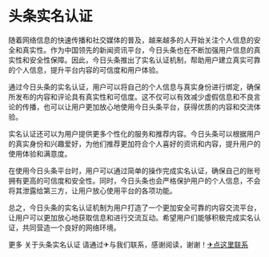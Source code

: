 # 头条实名认证

随着网络信息的快速传播和社交媒体的普及，越来越多的人开始关注个人信息的安全和真实性。作为中国领先的新闻资讯平台，今日头条也在不断加强用户信息的真实性和安全性保障。因此，今日头条推出了实名认证机制，帮助用户建立真实可靠的个人信息，提升平台内容的可信度和用户体验。

通过今日头条的实名认证，用户可以将自己的个人信息与真实身份进行绑定，确保所发布的内容和评论具有真实性和可信度。这不仅可以有效减少虚假信息和不良言论的传播，也可以让用户更加放心地使用今日头条平台，获得优质的内容和交流体验。

实名认证还可以为用户提供更多个性化的服务和推荐内容。今日头条可以根据用户的真实身份和兴趣爱好，为他们推荐更加符合个人喜好的资讯和内容，提升用户的使用体验和满意度。

在使用今日头条平台时，用户可以通过简单的操作完成实名认证，确保自己的账号拥有更高的可信度和安全性。同时，今日头条也会严格保护用户的个人信息，不会将其泄露给第三方，让用户放心使用平台的各项功能。

总之，今日头条的实名认证机制为用户打造了一个更加安全可靠的内容交流平台，让用户可以更加放心地获取信息和进行交流互动。希望用户们能够积极完成实名认证，共同营造一个良好的网络环境。

更多 关于头条实名认证 请通过✈与我们联系，感谢阅读，谢谢！[✈点这里联系](https://ww.k02.cc)